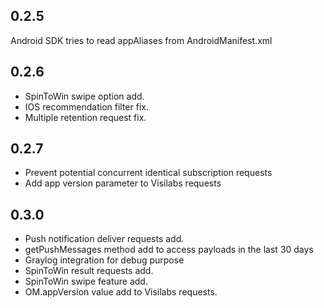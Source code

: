 ## 0.2.5

Android SDK tries to read appAliases from AndroidManifest.xml


## 0.2.6

- SpinToWin swipe option add.
- IOS recommendation filter fix.
- Multiple retention request fix.

## 0.2.7

- Prevent potential concurrent identical subscription requests
- Add app version parameter to Visilabs requests

## 0.3.0

- Push notification deliver requests add.
- getPushMessages method add to access payloads in the last 30 days
- Graylog integration for debug purpose
- SpinToWin result requests add.
- SpinToWin swipe feature add.
- OM.appVersion value add to Visilabs requests.